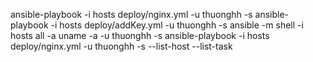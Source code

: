 ansible-playbook -i hosts deploy/nginx.yml -u thuonghh -s
ansible-playbook -i hosts deploy/addKey.yml -u thuonghh -s
ansible -m shell -i hosts all -a uname -a -u thuonghh -s
ansible-playbook -i hosts deploy/nginx.yml -u thuonghh -s --list-host --list-task
